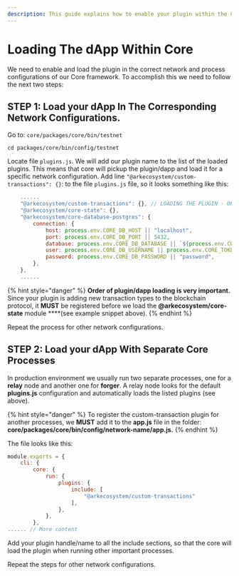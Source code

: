 ```yaml
---
description: This guide explains how to enable your plugin within the Core loading process.
---
```


# Loading The dApp Within Core

We need to enable and load the plugin in the correct network and process configurations of our Core framework. To accomplish this we need to follow the next two steps:

## STEP 1: Load your dApp In The Corresponding Network Configurations.

Go to: `core/packages/core/bin/testnet`

```text
cd packages/core/bin/config/testnet
```

Locate file `plugins.js`. We will add our plugin name to the list of the loaded plugins. This means that core will pickup the plugin/dapp and load it for a specific network configuration. Add line `"@arkecosystem/custom-transactions": {}`: to the file `plugins.js` file, so it looks something like this:

```javascript
    ......
    "@arkecosystem/custom-transactions": {}, // LOADING THE PLUGIN - ORDER IS IMPORTANT
    "@arkecosystem/core-state": {},
    "@arkecosystem/core-database-postgres": {
        connection: {
            host: process.env.CORE_DB_HOST || "localhost",
            port: process.env.CORE_DB_PORT || 5432,
            database: process.env.CORE_DB_DATABASE || `${process.env.CORE_TOKEN}_${process.env.CORE_NETWORK_NAME}`,
            user: process.env.CORE_DB_USERNAME || process.env.CORE_TOKEN,
            password: process.env.CORE_DB_PASSWORD || "password",
        },
    },
    ......
```

{% hint style="danger" %}
**Order of plugin/dapp loading is very important.** Since your plugin is adding new transaction types to the blockchain protocol, it **MUST** be registered before we load the  **@arkecosystem/core-state** module ****\(see example snippet above\).
{% endhint %}

Repeat the process for other network configurations.

## STEP 2: Load your dApp With Separate Core Processes

In production environment we usually run two separate processes, one for a **relay** node and another one for **forger**. A relay node looks for the default **plugins.js** configuration and automatically loads the listed plugins \(see above\).

{% hint style="danger" %}
To register the custom-transaction plugin for another processes, we **MUST** add it to the **app.js** file in the folder: **core/packages/core/bin/config/network-name/app.js.**
{% endhint %}

 The file looks like this:

```javascript
module.exports = {
    cli: {
        core: {
            run: {
                plugins: {
                    include: [
                        "@arkecosystem/custom-transactions"
                    ],
                },
            },
        },
...... // More content
```

Add your plugin handle/name to all the include sections, so that the core will load the plugin when running other important processes. 

Repeat the steps for other network configurations. 


